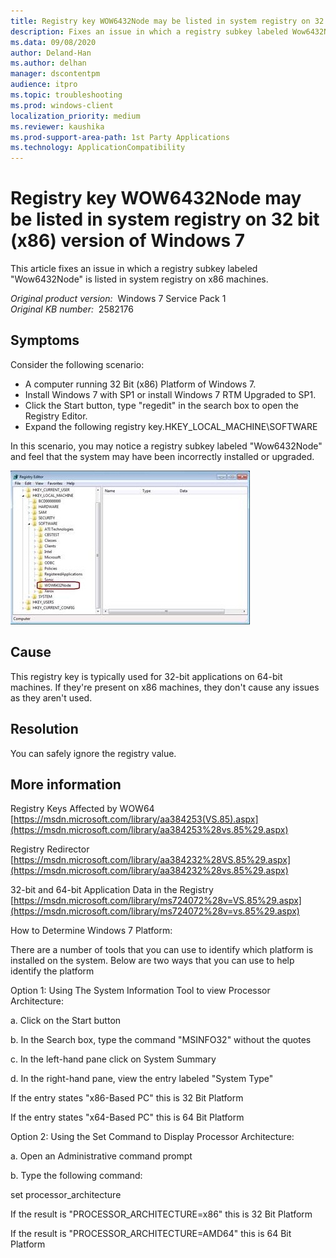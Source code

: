 ```yaml
---
title: Registry key WOW6432Node may be listed in system registry on 32 bit (x86) version of Windows 7
description: Fixes an issue in which a registry subkey labeled Wow6432Node is listed in system registry on x86 machines.
ms.data: 09/08/2020
author: Deland-Han
ms.author: delhan
manager: dscontentpm
audience: itpro
ms.topic: troubleshooting
ms.prod: windows-client
localization_priority: medium
ms.reviewer: kaushika
ms.prod-support-area-path: 1st Party Applications
ms.technology: ApplicationCompatibility
---
```

# Registry key WOW6432Node may be listed in system registry on 32 bit (x86) version of Windows 7

This article fixes an issue in which a registry subkey labeled "Wow6432Node" is listed in system registry on x86 machines.

_Original product version:_ &nbsp;Windows 7 Service Pack 1  
_Original KB number:_ &nbsp;2582176

## Symptoms

Consider the following scenario:
- A computer running 32 Bit (x86) Platform of Windows 7.
- Install Windows 7 with SP1 or install Windows 7 RTM Upgraded to SP1.
- Click the Start button, type "regedit" in the search box to open the Registry Editor. 
- Expand the following registry key.HKEY_LOCAL_MACHINE\SOFTWARE

In this scenario, you may notice a registry subkey labeled "Wow6432Node" and feel that the system may have been incorrectly installed or upgraded.

![Wow6432Node registry subkey](./media/wow6432node-registry-key-present-32-bit-machine/wow6432node-registry-key.jpg)

## Cause

This registry key is typically used for 32-bit applications on 64-bit machines. If they're present on x86 machines, they don't cause any issues as they aren't used.

## Resolution

You can safely ignore the registry value.

## More information

Registry Keys Affected by WOW64
 [https://msdn.microsoft.com/library/aa384253(VS.85).aspx](https://msdn.microsoft.com/library/aa384253%28vs.85%29.aspx) 

Registry Redirector
 [https://msdn.microsoft.com/library/aa384232%28VS.85%29.aspx](https://msdn.microsoft.com/library/aa384232%28vs.85%29.aspx) 

32-bit and 64-bit Application Data in the Registry
 [https://msdn.microsoft.com/library/ms724072%28v=VS.85%29.aspx](https://msdn.microsoft.com/library/ms724072%28v=vs.85%29.aspx) 

How to Determine Windows 7 Platform:  

There are a number of tools that you can use to identify which platform is installed on the system. Below are two ways that you can use to help identify the platform

Option 1:
Using The System Information Tool to view Processor Architecture:

a. Click on the Start button

b. In the Search box, type the command "MSINFO32" without the quotes

c. In the left-hand pane click on System Summary

d. In the right-hand pane, view the entry labeled "System Type"

If the entry states "x86-Based PC" this is 32 Bit Platform

If the entry states "x64-Based PC" this is 64 Bit Platform

Option 2:
Using the Set Command to Display Processor Architecture:

a. Open an Administrative command prompt

b. Type the following command:

set processor_architecture

If the result is "PROCESSOR_ARCHITECTURE=x86" this is 32 Bit Platform

If the result is "PROCESSOR_ARCHITECTURE=AMD64" this is 64 Bit Platform
